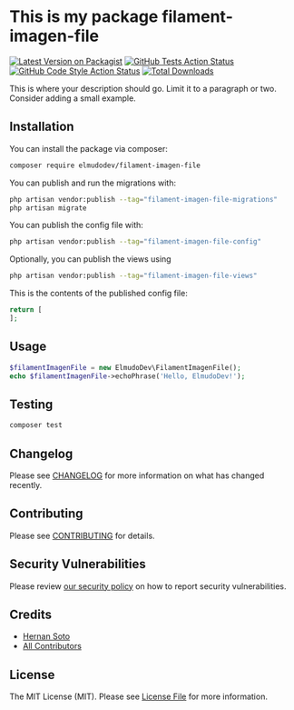 # This is my package filament-imagen-file

[![Latest Version on Packagist](https://img.shields.io/packagist/v/elmudodev/filament-imagen-file.svg?style=flat-square)](https://packagist.org/packages/elmudodev/filament-imagen-file)
[![GitHub Tests Action Status](https://img.shields.io/github/actions/workflow/status/elmudodev/filament-imagen-file/run-tests.yml?branch=main&label=tests&style=flat-square)](https://github.com/elmudodev/filament-imagen-file/actions?query=workflow%3Arun-tests+branch%3Amain)
[![GitHub Code Style Action Status](https://img.shields.io/github/actions/workflow/status/elmudodev/filament-imagen-file/fix-php-code-styling.yml?branch=main&label=code%20style&style=flat-square)](https://github.com/elmudodev/filament-imagen-file/actions?query=workflow%3A"Fix+PHP+code+styling"+branch%3Amain)
[![Total Downloads](https://img.shields.io/packagist/dt/elmudodev/filament-imagen-file.svg?style=flat-square)](https://packagist.org/packages/elmudodev/filament-imagen-file)



This is where your description should go. Limit it to a paragraph or two. Consider adding a small example.

## Installation

You can install the package via composer:

```bash
composer require elmudodev/filament-imagen-file
```

You can publish and run the migrations with:

```bash
php artisan vendor:publish --tag="filament-imagen-file-migrations"
php artisan migrate
```

You can publish the config file with:

```bash
php artisan vendor:publish --tag="filament-imagen-file-config"
```

Optionally, you can publish the views using

```bash
php artisan vendor:publish --tag="filament-imagen-file-views"
```

This is the contents of the published config file:

```php
return [
];
```

## Usage

```php
$filamentImagenFile = new ElmudoDev\FilamentImagenFile();
echo $filamentImagenFile->echoPhrase('Hello, ElmudoDev!');
```

## Testing

```bash
composer test
```

## Changelog

Please see [CHANGELOG](CHANGELOG.md) for more information on what has changed recently.

## Contributing

Please see [CONTRIBUTING](.github/CONTRIBUTING.md) for details.

## Security Vulnerabilities

Please review [our security policy](../../security/policy) on how to report security vulnerabilities.

## Credits

- [Hernan Soto](https://github.com/elmudometal)
- [All Contributors](../../contributors)

## License

The MIT License (MIT). Please see [License File](LICENSE.md) for more information.
